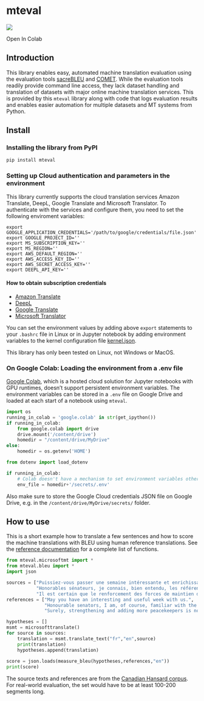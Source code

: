 mteval
================

<!-- WARNING: THIS FILE WAS AUTOGENERATED! DO NOT EDIT! -->

<div>

[![](https://colab.research.google.com/assets/colab-badge.svg)](https://colab.research.google.com/github/polyglottech/mteval/blob/main/nbs/index.ipynb)

Open In Colab

</div>

## Introduction

This library enables easy, automated machine translation evaluation
using the evaluation tools
[sacreBLEU](https://github.com/mjpost/sacrebleu) and
[COMET](https://github.com/Unbabel/COMET). While the evaluation tools
readily provide command line access, they lack dataset handling and
translation of datasets with major online machine translation services.
This is provided by this `mteval` library along with code that logs
evaluation results and enables easier automation for multiple datasets
and MT systems from Python.

## Install

### Installing the library from PyPI

``` sh
pip install mteval
```

### Setting up Cloud authentication and parameters in the environment

This library currently supports the cloud translation services Amazon
Translate, DeepL, Google Translate and Microsoft Translator. To
authenticate with the services and configure them, you need to set the
following enviroment variables:

    export GOOGLE_APPLICATION_CREDENTIALS='/path/to/google/credentials/file.json'
    export GOOGLE_PROJECT_ID=''
    export MS_SUBSCRIPTION_KEY=''
    export MS_REGION=''
    export AWS_DEFAULT_REGION=''
    export AWS_ACCESS_KEY_ID=''
    export AWS_SECRET_ACCESS_KEY=''
    export DEEPL_API_KEY=''

#### How to obtain subscription credentials

- [Amazon
  Translate](https://docs.aws.amazon.com/translate/latest/dg/setting-up.html)
- [DeepL](https://www.deepl.com/docs-api/api-access/authentication/)
- [Google Translate](https://cloud.google.com/translate/docs/setup)
- [Microsoft
  Translator](https://learn.microsoft.com/en-us/azure/cognitive-services/translator/how-to-create-translator-resource)

You can set the environment values by adding above `export` statements
to your `.bashrc` file in Linux or in Jupyter notebook by adding
environment variables to the kernel configuration file
[kernel.json](https://jupyter-client.readthedocs.io/en/stable/kernels.html#kernel-specs).

This library has only been tested on Linux, not Windows or MacOS.

### On Google Colab: Loading the environment from a .env file

[Google Colab](https://research.google.com/colaboratory/faq.html), which
is a hosted cloud solution for Jupyter notebooks with GPU runtimes,
doesn’t support persistent environment variables. The environment
variables can be stored in a `.env` file on Google Drive and loaded at
each start of a notebook using `mteval`.

``` python
import os
running_in_colab = 'google.colab' in str(get_ipython())
if running_in_colab:
    from google.colab import drive
    drive.mount('/content/drive')
    homedir = "/content/drive/MyDrive"
else:
    homedir = os.getenv('HOME')
```

``` python
from dotenv import load_dotenv

if running_in_colab:
    # Colab doesn't have a mechanism to set environment variables other than python-dotenv
    env_file = homedir+'/secrets/.env'
```

Also make sure to store the Google Cloud credentials JSON file on Google
Drive, e.g. in the `/content/drive/MyDrive/secrets/` folder.

## How to use

This is a short example how to translate a few sentences and how to
score the machine translations with BLEU using human reference
translations. See the [reference
documentation](https://polyglottech.github.io/mteval/) for a complete
list of functions.

``` python
from mteval.microsoftmt import *
from mteval.bleu import *
import json
```

``` python
sources = ["Puissiez-vous passer une semaine intéressante et enrichissante avec nous.",
           "Honorables sénateurs, je connais, bien entendu, les références du ministre de l'Environnement et je pense que c'est une personne admirable.",
           "Il est certain que le renforcement des forces de maintien de la paix et l'envoi d'autres casques bleus ne suffiront pas, compte tenu du mauvais fonctionnement des structures de contrôle et de commandement là-bas."]
references = ["May you have an interesting and useful week with us.",
              "Honourable senators, I am, of course, familiar with the credentials of the Minister of the Environment and consider him an admirable person.",
              "Surely, strengthening and adding more peacekeepers is not sufficient when we know the command and control structures are not working."]

hypotheses = []
msmt = microsofttranslate()
for source in sources:
    translation = msmt.translate_text("fr","en",source)
    print(translation)
    hypotheses.append(translation)
    
score = json.loads(measure_bleu(hypotheses,references,"en"))
print(score)
```

The source texts and references are from the [Canadian Hansard
corpus](https://www.isi.edu/division3/natural-language/download/hansard/).
For real-world evaluation, the set would have to be at least 100-200
segments long.
